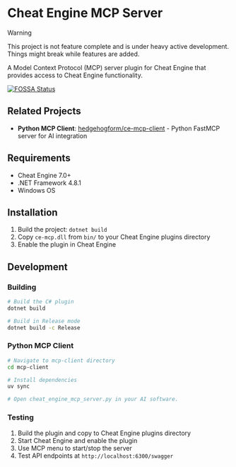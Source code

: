 # Cheat Engine MCP Server

> [!WARNING]
> This project is not feature complete and is under heavy active development.
> Things might break while features are added.

A Model Context Protocol (MCP) server plugin for Cheat Engine that provides access to Cheat Engine functionality.

[![FOSSA Status](https://app.fossa.com/api/projects/git%2Bgithub.com%2Fhedgehogform%2Fce-mcp.svg?type=large&issueType=license)](https://app.fossa.com/projects/git%2Bgithub.com%2Fhedgehogform%2Fce-mcp?ref=badge_large&issueType=license)

## Related Projects

- **Python MCP Client**: [hedgehogform/ce-mcp-client](https://github.com/hedgehogform/ce-mcp-client) - Python FastMCP server for AI integration

<!-- ## Current Features

- Execute Lua code in Cheat Engine
- Get list of running processes -->

## Requirements

- Cheat Engine 7.0+
- .NET Framework 4.8.1
- Windows OS

## Installation

1. Build the project: `dotnet build`
2. Copy `ce-mcp.dll` from `bin/` to your Cheat Engine plugins directory
3. Enable the plugin in Cheat Engine

## Development

### Building

```bash
# Build the C# plugin
dotnet build

# Build in Release mode
dotnet build -c Release
```

### Python MCP Client

```bash
# Navigate to mcp-client directory
cd mcp-client

# Install dependencies
uv sync

# Open cheat_engine_mcp_server.py in your AI software.
```

### Testing

1. Build the plugin and copy to Cheat Engine plugins directory
2. Start Cheat Engine and enable the plugin
3. Use MCP menu to start/stop the server
4. Test API endpoints at `http://localhost:6300/swagger`
